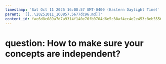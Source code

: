 ```yaml
---
timestamp: 'Sat Oct 11 2025 16:08:57 GMT-0400 (Eastern Daylight Time)'
parent: '[[..\20251011_160857.5677dc96.md]]'
content_id: fae6d8c089a7d7a9314f140e76fb0704d6e5c38af4ec4e2e453c8eb55562a9fc
---
```


# question: How to make sure your concepts are independent?
